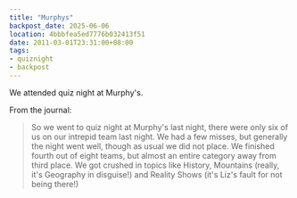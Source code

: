 ```yaml
---
title: "Murphys"
backpost_date: 2025-06-06
location: 4bbbfea5ed7776b032413f51
date: 2011-03-01T23:31:00+08:00
tags:
- quiznight
- backpost
---
```


We attended quiz night at Murphy's.

From the journal:

> So we went to quiz night at Murphy's last night, there were only six of us on our intrepid team last night. We had a few misses, but generally the night went well, though as usual we did not place. We finished fourth out of eight teams, but almost an entire category away from third place. We got crushed in topics like History, Mountains (really, it's Geography in disguise!) and Reality Shows (it's Liz's fault for not being there!)